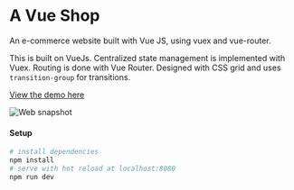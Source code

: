 # A Vue Shop

An e-commerce website built with Vue JS, using vuex and vue-router.

This is built on VueJs. Centralized state management is implemented with Vuex. Routing is done with Vue Router.
Designed with CSS grid and uses `transition-group` for transitions.

[View the demo here](https://ananyaneogi.github.io/a-vue-shop/)


![Web snapshot](https://raw.githubusercontent.com/ananyaneogi/a-vue-shop/master/static/websnap.png)

#### Setup

``` bash
# install dependencies
npm install
# serve with hot reload at localhost:8080
npm run dev
```
